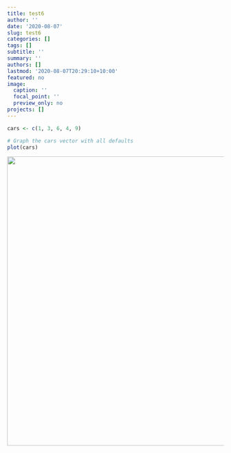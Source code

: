 ```yaml
---
title: test6
author: ''
date: '2020-08-07'
slug: test6
categories: []
tags: []
subtitle: ''
summary: ''
authors: []
lastmod: '2020-08-07T20:29:10+10:00'
featured: no
image:
  caption: ''
  focal_point: ''
  preview_only: no
projects: []
---
```


```r
cars <- c(1, 3, 6, 4, 9)

# Graph the cars vector with all defaults
plot(cars)
```

<img src="/project/internal-project/2020-08-07-test7_files/figure-html/unnamed-chunk-1-1.png" width="672" />


